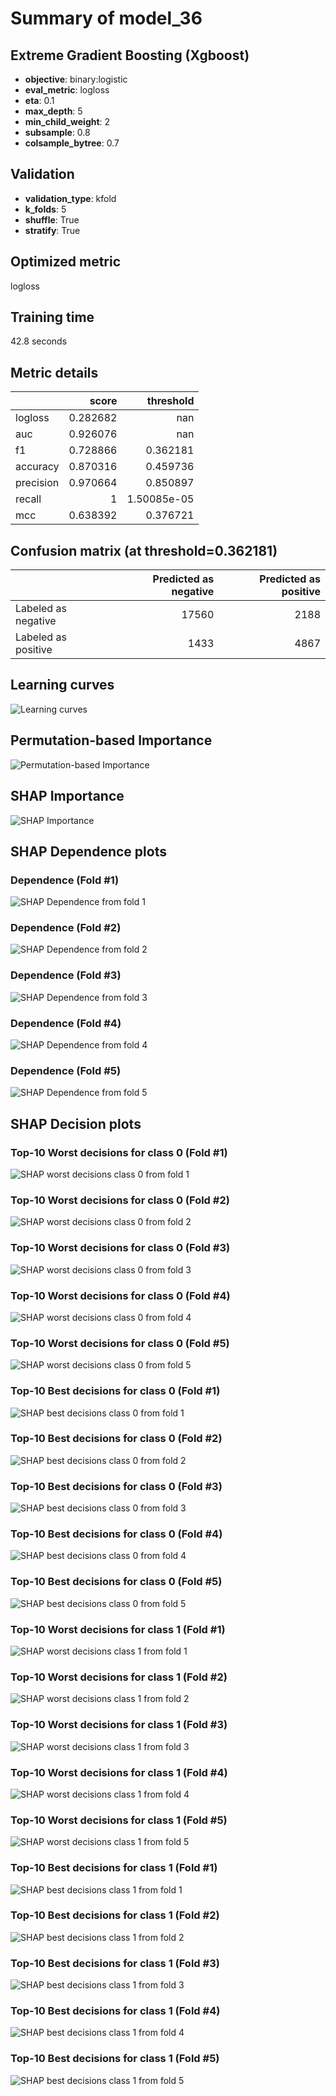 # Summary of model_36

## Extreme Gradient Boosting (Xgboost)
- **objective**: binary:logistic
- **eval_metric**: logloss
- **eta**: 0.1
- **max_depth**: 5
- **min_child_weight**: 2
- **subsample**: 0.8
- **colsample_bytree**: 0.7

## Validation
 - **validation_type**: kfold
 - **k_folds**: 5
 - **shuffle**: True
 - **stratify**: True

## Optimized metric
logloss

## Training time

42.8 seconds

## Metric details
|           |    score |     threshold |
|:----------|---------:|--------------:|
| logloss   | 0.282682 | nan           |
| auc       | 0.926076 | nan           |
| f1        | 0.728866 |   0.362181    |
| accuracy  | 0.870316 |   0.459736    |
| precision | 0.970664 |   0.850897    |
| recall    | 1        |   1.50085e-05 |
| mcc       | 0.638392 |   0.376721    |


## Confusion matrix (at threshold=0.362181)
|                     |   Predicted as negative |   Predicted as positive |
|:--------------------|------------------------:|------------------------:|
| Labeled as negative |                   17560 |                    2188 |
| Labeled as positive |                    1433 |                    4867 |

## Learning curves
![Learning curves](learning_curves.png)

## Permutation-based Importance
![Permutation-based Importance](permutation_importance.png)

## SHAP Importance
![SHAP Importance](shap_importance.png)

## SHAP Dependence plots

### Dependence (Fold #1)
![SHAP Dependence from fold 1](learner_1_shap_dependence.png)
### Dependence (Fold #2)
![SHAP Dependence from fold 2](learner_2_shap_dependence.png)
### Dependence (Fold #3)
![SHAP Dependence from fold 3](learner_3_shap_dependence.png)
### Dependence (Fold #4)
![SHAP Dependence from fold 4](learner_4_shap_dependence.png)
### Dependence (Fold #5)
![SHAP Dependence from fold 5](learner_5_shap_dependence.png)

## SHAP Decision plots

### Top-10 Worst decisions for class 0 (Fold #1)
![SHAP worst decisions class 0 from fold 1](learner_1_shap_class_0_worst_decisions.png)
### Top-10 Worst decisions for class 0 (Fold #2)
![SHAP worst decisions class 0 from fold 2](learner_2_shap_class_0_worst_decisions.png)
### Top-10 Worst decisions for class 0 (Fold #3)
![SHAP worst decisions class 0 from fold 3](learner_3_shap_class_0_worst_decisions.png)
### Top-10 Worst decisions for class 0 (Fold #4)
![SHAP worst decisions class 0 from fold 4](learner_4_shap_class_0_worst_decisions.png)
### Top-10 Worst decisions for class 0 (Fold #5)
![SHAP worst decisions class 0 from fold 5](learner_5_shap_class_0_worst_decisions.png)
### Top-10 Best decisions for class 0 (Fold #1)
![SHAP best decisions class 0 from fold 1](learner_1_shap_class_0_best_decisions.png)
### Top-10 Best decisions for class 0 (Fold #2)
![SHAP best decisions class 0 from fold 2](learner_2_shap_class_0_best_decisions.png)
### Top-10 Best decisions for class 0 (Fold #3)
![SHAP best decisions class 0 from fold 3](learner_3_shap_class_0_best_decisions.png)
### Top-10 Best decisions for class 0 (Fold #4)
![SHAP best decisions class 0 from fold 4](learner_4_shap_class_0_best_decisions.png)
### Top-10 Best decisions for class 0 (Fold #5)
![SHAP best decisions class 0 from fold 5](learner_5_shap_class_0_best_decisions.png)
### Top-10 Worst decisions for class 1 (Fold #1)
![SHAP worst decisions class 1 from fold 1](learner_1_shap_class_1_worst_decisions.png)
### Top-10 Worst decisions for class 1 (Fold #2)
![SHAP worst decisions class 1 from fold 2](learner_2_shap_class_1_worst_decisions.png)
### Top-10 Worst decisions for class 1 (Fold #3)
![SHAP worst decisions class 1 from fold 3](learner_3_shap_class_1_worst_decisions.png)
### Top-10 Worst decisions for class 1 (Fold #4)
![SHAP worst decisions class 1 from fold 4](learner_4_shap_class_1_worst_decisions.png)
### Top-10 Worst decisions for class 1 (Fold #5)
![SHAP worst decisions class 1 from fold 5](learner_5_shap_class_1_worst_decisions.png)
### Top-10 Best decisions for class 1 (Fold #1)
![SHAP best decisions class 1 from fold 1](learner_1_shap_class_1_best_decisions.png)
### Top-10 Best decisions for class 1 (Fold #2)
![SHAP best decisions class 1 from fold 2](learner_2_shap_class_1_best_decisions.png)
### Top-10 Best decisions for class 1 (Fold #3)
![SHAP best decisions class 1 from fold 3](learner_3_shap_class_1_best_decisions.png)
### Top-10 Best decisions for class 1 (Fold #4)
![SHAP best decisions class 1 from fold 4](learner_4_shap_class_1_best_decisions.png)
### Top-10 Best decisions for class 1 (Fold #5)
![SHAP best decisions class 1 from fold 5](learner_5_shap_class_1_best_decisions.png)
